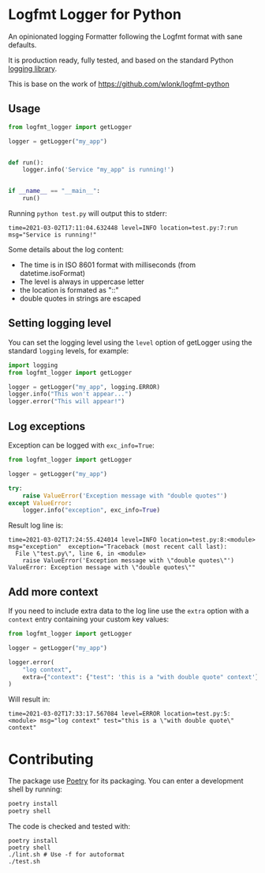 # Logfmt Logger for Python

An opinionated logging Formatter following the Logfmt format with sane
defaults.

It is production ready, fully tested, and based on the standard Python
[logging library](https://docs.python.org/3/library/logging.html).

This is base on the work of https://github.com/wlonk/logfmt-python

## Usage

```python
from logfmt_logger import getLogger

logger = getLogger("my_app")


def run():
    logger.info('Service "my_app" is running!')


if __name__ == "__main__":
    run()
```
Running `python test.py` will output this to stderr:
```
time=2021-03-02T17:11:04.632448 level=INFO location=test.py:7:run msg="Service is running!"
```

Some details about the log content:
- The time is in ISO 8601 format with milliseconds (from datetime.isoFormat)
- The level is always in uppercase letter
- the location is formated as "<filename>:<line number>:<function name>"
- double quotes in strings are escaped

## Setting logging level

You can set the logging level using the `level` option of getLogger using the
standard `logging` levels, for example:
```python
import logging
from logfmt_logger import getLogger

logger = getLogger("my_app", logging.ERROR)
logger.info("This won't appear...")
logger.error("This will appear!")
```

## Log exceptions
Exception can be logged with `exc_info=True`:

```python
from logfmt_logger import getLogger

logger = getLogger("my_app")

try:
    raise ValueError('Exception message with "double quotes"')
except ValueError:
    logger.info("exception", exc_info=True)
```

Result log line is:
```
time=2021-03-02T17:24:55.424014 level=INFO location=test.py:8:<module> msg="exception"  exception="Traceback (most recent call last):
  File \"test.py\", line 6, in <module>
    raise ValueError('Exception message with \"double quotes\"')
ValueError: Exception message with \"double quotes\""
```

## Add more context

If you need to include extra data to the log line use the `extra` option with a
`context` entry containing your custom key values:

```python
from logfmt_logger import getLogger

logger = getLogger("my_app")

logger.error(
    "log context",
    extra={"context": {"test": 'this is a "with double quote" context'}},
)
```
Will result in:
```
time=2021-03-02T17:33:17.567084 level=ERROR location=test.py:5:<module> msg="log context" test="this is a \"with double quote\" context"
```

# Contributing

The package use [Poetry](https://python-poetry.org/) for its packaging.
You can enter a development shell by running:
```sh
poetry install
poetry shell
```

The code is checked and tested with:
```
poetry install
poetry shell
./lint.sh # Use -f for autoformat
./test.sh
```
